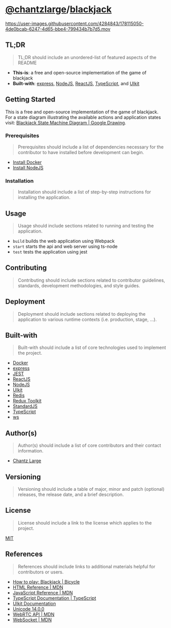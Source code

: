 [//]: # (https://gist.github.com/chantzlarge/0241e2a11a4cc49b628332b3520c08af)

# [@chantzlarge](https://github.com/chantzlarge/)/[blackjack](https://github.com/chantzlarge/blackjack/)

https://user-images.githubusercontent.com/4284843/178115050-4de0bcab-6247-4d65-bbe4-799434b7b7d5.mov

## TL;DR

> TL;DR should include an unordered-list of featured aspects of the README

- **This-is**: a free and open-source implementation of the game of blackjack
- **Built-with**: [express](https://expressjs.com/), [NodeJS](https://nodejs.org/en/), [ReactJS](https://reactjs.org/), [TypeScript](https://www.typescriptlang.org/), and [UIkit](https://getuikit.com/)

## Getting Started

This is a free and open-source implementation of the game of blackjack. For a state diagram illustrating the available actions and application states visit: [Blackjack State Machine Diagram | Google Drawing](https://docs.google.com/drawings/d/1Hm6ilZd6r_4mZhA6JFYeuBdMt4ddQ403KA4h8g-ZIiw/edit?usp=sharing).

### Prerequisites

> Prerequisites should include a list of dependencies necessary for the 
> contributor to have installed before development can begin.

- [Install Docker](https://docs.docker.com/get-docker/)
- [Install NodeJS](https://nodejs.org/en/download/)

### Installation

> Installation should include a list of step-by-step instructions for 
> installing the application.

## Usage

> Usage should include sections related to running and testing the application.

- `build` builds the web application using Webpack
- `start` starts the api and web server using ts-node
- `test` tests the application using jest

## Contributing

> Contributing should include sections related to contributor guidelines, 
> standards, development methodologies, and style guides.

## Deployment

> Deployment should include sections related to deploying the application to 
> various runtime contexts (i.e. production, stage, …).

## Built-with

> Built-with should include a list of core technologies used to implement the 
> project.

- [Docker](https://www.docker.com/)
- [express](https://expressjs.com/)
- [JEST](https://jestjs.io/)
- [ReactJS](https://reactjs.org/)
- [NodeJS](https://nodejs.org/en/)
- [UIkit](https://getuikit.com/)
- [Redis](https://redis.io/)
- [Redux Toolkit](https://redux-toolkit.js.org/)
- [StandardJS](https://standardjs.com/)
- [TypeScript](https://www.typescriptlang.org/)
- [ws](https://github.com/websockets/ws)

## Author(s)

> Author(s) should include a list of core contributors and their contact 
> information.

- [Chantz Large](https://chantzlarge.com)

## Versioning

> Versioning should include a table of major, minor and patch (optional) 
> releases, the release date, and a brief description.

## License

> License should include a link to the license which applies to the project.

[MIT](./LICENSE)

## References

> References should include links to additional materials helpful for 
> contributors or users.

- [How to play: Blackjack | Bicycle](https://bicyclecards.com/how-to-play/blackjack/)
- [HTML Reference | MDN](https://developer.mozilla.org/en-US/docs/Web/HTML/Reference)
- [JavaScript Reference | MDN](https://developer.mozilla.org/en-US/docs/Web/JavaScript/Reference)
- [TypeScript Documentation | TypeScript](https://www.typescriptlang.org/docs/)
- [UIkit Documentation](https://getuikit.com/docs/introduction)
- [Unicode 14.0.0](https://www.unicode.org/versions/Unicode14.0.0/)
- [WebRTC API | MDN](https://developer.mozilla.org/en-US/docs/Web/API/WebRTC_API)
- [WebSocket | MDN](https://developer.mozilla.org/en-US/docs/Web/API/WebSocket)
